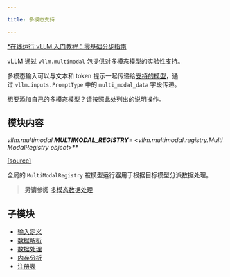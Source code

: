 ```yaml
---

title: 多模态支持

---
```



[*在线运行 vLLM 入门教程：零基础分步指南](https://openbayes.com/console/public/tutorials/rXxb5fZFr29?utm_source=vLLM-CNdoc&utm_medium=vLLM-CNdoc-V1&utm_campaign=vLLM-CNdoc-V1-25ap)

vLLM 通过 `vllm.multimodal` 包提供对多模态模型的实验性支持。


多模态输入可以与文本和 token 提示一起传递给[支持的模型](https://docs.vllm.ai/en/latest/models/supported_models.html#supported-mm-models)，通过 `vllm.inputs.PromptType` 中的 `multi_modal_data` 字段传递。


想要添加自己的多模态模型？请按照[此处](https://docs.vllm.ai/en/latest/contributing/model/multimodal.html#supports-multimodal)列出的说明操作。


## 模块内容

**vllm.multimodal.****MULTIMODAL_REGISTRY*****= <vllm.multimodal.registry.MultiModalRegistry object>***

[[source]](https://github.com/vllm-project/vllm/blob/main/vllm/multimodal/registry.py#L101)


全局的 `MultiModalRegistry` 被模型运行器用于根据目标模型分派数据处理。


>**另请参阅**
>[多模态数据处理](https://docs.vllm.ai/en/latest/design/mm_processing.html#mm-processing)

## 子模块

* [输入定义](https://docs.vllm.ai/en/latest/api/multimodal/inputs.html)
* [数据解析](https://docs.vllm.ai/en/latest/api/multimodal/parse.html)
* [数据处理](https://docs.vllm.ai/en/latest/api/multimodal/processing.html)
* [内存分析](https://docs.vllm.ai/en/latest/api/multimodal/profiling.html)
* [注册表](https://docs.vllm.ai/en/latest/api/multimodal/registry.html)


